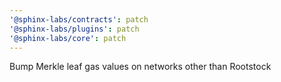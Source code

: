 ```yaml
---
'@sphinx-labs/contracts': patch
'@sphinx-labs/plugins': patch
'@sphinx-labs/core': patch
---
```


Bump Merkle leaf gas values on networks other than Rootstock
